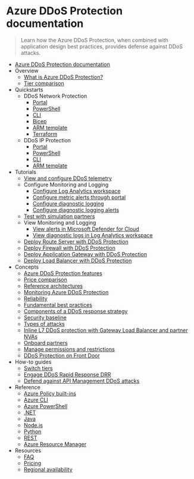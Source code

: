 # Azure DDoS Protection documentation
> Learn how the Azure DDoS Protection, when combined with application design best practices, provides defense against DDoS attacks.
  - [Azure DDoS Protection documentation](https://learn.microsoft.com/en-us/azure/ddos-protection/)
  - Overview
    - [What is Azure DDoS Protection?](https://learn.microsoft.com/en-us/azure/ddos-protection/ddos-protection-overview)
    - [Tier comparison](https://learn.microsoft.com/en-us/azure/ddos-protection/ddos-protection-sku-comparison)
  - Quickstarts
    - DDoS Network Protection
      - [Portal](https://learn.microsoft.com/en-us/azure/ddos-protection/manage-ddos-protection)
      - [PowerShell](https://learn.microsoft.com/en-us/azure/ddos-protection/manage-ddos-protection-powershell)
      - [CLI](https://learn.microsoft.com/en-us/azure/ddos-protection/manage-ddos-protection-cli)
      - [Bicep](https://learn.microsoft.com/en-us/azure/ddos-protection/manage-ddos-protection-bicep)
      - [ARM template](https://learn.microsoft.com/en-us/azure/ddos-protection/manage-ddos-protection-template)
      - [Terraform](https://learn.microsoft.com/en-us/azure/ddos-protection/manage-ddos-protection-terraform)
    - DDoS IP Protection
      - [Portal](https://learn.microsoft.com/en-us/azure/ddos-protection/manage-ddos-ip-protection-portal)
      - [PowerShell](https://learn.microsoft.com/en-us/azure/ddos-protection/manage-ddos-protection-powershell-ip)
      - [CLI](https://learn.microsoft.com/en-us/azure/ddos-protection/manage-ddos-ip-protection-cli)
      - [ARM template](https://learn.microsoft.com/en-us/azure/ddos-protection/manage-ddos-ip-protection-template)
  - Tutorials
    - [View and configure DDoS telemetry](https://learn.microsoft.com/en-us/azure/ddos-protection/telemetry)
    - Configure Monitoring and Logging
      - [Configure Log Analytics workspace](https://learn.microsoft.com/en-us/azure/ddos-protection/ddos-configure-log-analytics-workspace)
      - [Configure metric alerts through portal](https://learn.microsoft.com/en-us/azure/ddos-protection/alerts)
      - [Configure diagnostic logging](https://learn.microsoft.com/en-us/azure/ddos-protection/diagnostic-logging)
      - [Configure diagnostic logging alerts](https://learn.microsoft.com/en-us/azure/ddos-protection/ddos-diagnostic-alert-templates)
    - [Test with simulation partners](https://learn.microsoft.com/en-us/azure/ddos-protection/test-through-simulations)
    - View Monitoring and Logging
      - [View alerts in Microsoft Defender for Cloud](https://learn.microsoft.com/en-us/azure/ddos-protection/ddos-view-alerts-defender-for-cloud)
      - [View diagnostic logs in Log Analytics workspace](https://learn.microsoft.com/en-us/azure/ddos-protection/ddos-view-diagnostic-logs)
    - [Deploy Route Server with DDoS Protection](https://learn.microsoft.com/en-us/azure/route-server/tutorial-protect-route-server-ddos?toc=/azure/ddos-protection/TOC.json)
    - [Deploy Firewall with DDoS Protection](https://learn.microsoft.com/en-us/azure/firewall/tutorial-protect-firewall-ddos?toc=/azure/ddos-protection/TOC.json)
    - [Deploy Application Gateway with DDoS Protection](https://learn.microsoft.com/en-us/azure/application-gateway/tutorial-protect-application-gateway-ddos?toc=/azure/ddos-protection/TOC.json)
    - [Deploy Load Balancer with DDoS Protection](https://learn.microsoft.com/en-us/azure/load-balancer/tutorial-protect-load-balancer-ddos?toc=/azure/ddos-protection/TOC.json)
  - Concepts
    - [Azure DDoS Protection features](https://learn.microsoft.com/en-us/azure/ddos-protection/ddos-protection-features)
    - [Price comparison](https://learn.microsoft.com/en-us/azure/ddos-protection/ddos-pricing-guide)
    - [Reference architectures](https://learn.microsoft.com/en-us/azure/ddos-protection/ddos-protection-reference-architectures)
    - [Monitoring Azure DDoS Protection](https://learn.microsoft.com/en-us/azure/ddos-protection/monitor-ddos-protection-reference)
    - [Reliability](https://learn.microsoft.com/en-us/azure/reliability/reliability-ddos?toc=/azure/ddos-protection/TOC.json)
    - [Fundamental best practices](https://learn.microsoft.com/en-us/azure/ddos-protection/fundamental-best-practices)
    - [Components of a DDoS response strategy](https://learn.microsoft.com/en-us/azure/ddos-protection/ddos-response-strategy)
    - [Security baseline](https://learn.microsoft.com/security/benchmark/azure/baselines/azure-ddos-protection-security-baseline?toc=%2fazure%2fddos-protection%2ftoc.json?toc=/azure/ddos-protection/TOC.json)
    - [Types of attacks](https://learn.microsoft.com/en-us/azure/ddos-protection/types-of-attacks)
    - [Inline L7 DDoS protection with Gateway Load Balancer and partner NVAs](https://learn.microsoft.com/en-us/azure/ddos-protection/inline-protection-glb)
    - [Onboard partners](https://learn.microsoft.com/en-us/azure/ddos-protection/ddos-protection-partner-onboarding)
    - [Manage permissions and restrictions](https://learn.microsoft.com/en-us/azure/ddos-protection/manage-permissions)
    - [DDoS Protection on Front Door](https://learn.microsoft.com/en-us/azure/frontdoor/front-door-ddos?toc=/azure/ddos-protection/TOC.json)
  - How-to guides
    - [Switch tiers](https://learn.microsoft.com/en-us/azure/ddos-protection/ddos-switch-ddos-protection-tier)
    - [Engage DDoS Rapid Response DRR](https://learn.microsoft.com/en-us/azure/ddos-protection/ddos-rapid-response)
    - [Defend against API Management DDoS attacks](https://learn.microsoft.com/en-us/azure/api-management/protect-with-ddos-protection?toc=/azure/ddos-protection/TOC.json)
  - Reference
    - [Azure Policy built-ins](https://learn.microsoft.com/en-us/azure/ddos-protection/policy-reference)
    - [Azure CLI](https://learn.microsoft.com/cli/azure/network/ddos-protection)
    - [Azure PowerShell](https://learn.microsoft.com/powershell/module/Az.Network/New-AzDdosProtectionPlan)
    - [.NET](https://learn.microsoft.com/dotnet/api/)
    - [Java](https://learn.microsoft.com/java/api/)
    - [Node.js](https://azure.microsoft.com/develop/nodejs/)
    - [Python](https://azure.microsoft.com/develop/python/)
    - [REST](https://learn.microsoft.com/rest/api/virtualnetwork/ddosprotectionplans)
    - [Azure Resource Manager](https://learn.microsoft.com/en-us/azure/azure-resource-manager/management/overview)
  - Resources
    - [FAQ](https://learn.microsoft.com/en-us/azure/ddos-protection/ddos-faq.yml)
    - [Pricing](https://azure.microsoft.com/pricing/details/ddos-protection/)
    - [Regional availability](https://azure.microsoft.com/global-infrastructure/services/?products=ddos-protection)
